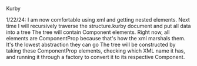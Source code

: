 Kurby

1/22/24:
I am now comfortable using xml and getting nested elements.
Next time I will recursively traverse the structure.kurby document and put all data into a tree
The tree will contain Component elements. Right now, all elements are ComponentProp because that's how the xml marshals them. It's the lowest abstraction they can go
The tree will be constructed by taking these ComponentProp elements, checking which XML name it has, and running it through a factory to 
convert it to its respective Component. 
